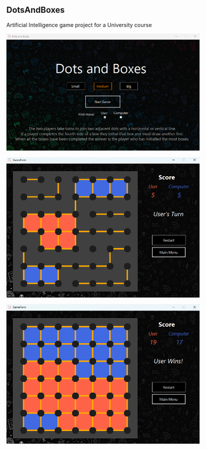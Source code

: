 ## DotsAndBoxes
Artificial Intelligence game project for a University course

![alt text](https://github.com/naurisgrinbergs0/DotsAndBoxes/blob/main/Screenshot%202023-03-13%20210853.png)

![alt text](https://github.com/naurisgrinbergs0/DotsAndBoxes/blob/main/Screenshot%202023-03-13%20211243.png)

![alt text](https://github.com/naurisgrinbergs0/DotsAndBoxes/blob/main/Screenshot%202023-03-13%20211441.png)
